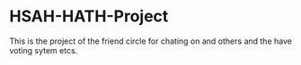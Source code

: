 # HSAH-HATH-Project
This is the project of the friend circle for chating on and others and the have voting sytem etcs.
